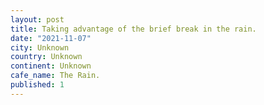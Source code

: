 ```yaml
---
layout: post
title: Taking advantage of the brief break in the rain.
date: "2021-11-07"
city: Unknown
country: Unknown
continent: Unknown
cafe_name: The Rain.
published: 1
---
```


